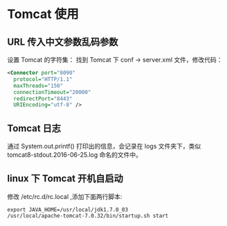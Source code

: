 # Tomcat 使用

## URL 传入中文参数乱码参数

设置 Tomcat 的字符集： 找到 Tomcat 下 conf -> server.xml 文件，修改代码：

```xml
<Connector port="8090"
  protocol="HTTP/1.1"   
  maxThreads="150"
  connectionTimeout="20000"   
  redirectPort="8443"
  URIEncoding="utf-8" />
```

## Tomcat 日志

通过 System.out.printf() 打印出的信息，会记录在 logs 文件夹下，类似 tomcat8-stdout.2016-06-25.log 命名的文件中。

## linux 下 Tomcat 开机自启动

修改 /etc/rc.d/rc.local ,添加下面两行脚本:

```
export JAVA_HOME=/usr/local/jdk1.7.0_03
/usr/local/apache-tomcat-7.0.32/bin/startup.sh start
```
